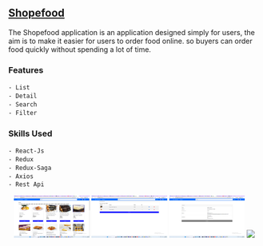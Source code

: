 ## [Shopefood](https://github.com/mardibll/Shopefood.git)

The Shopefood application is an application designed simply for users, the aim is to make it easier for users to order food online. so buyers can order food quickly without spending a lot of time.

### Features
```sh
- List
- Detail
- Search
- Filter
```

### Skills Used
```sh
- React-Js
- Redux
- Redux-Saga
- Axios
- Rest Api
```

<p align="center">
    <img src="./img_readme/image1.png" width="30%"> 
    <img src="./img_readme/image2.png" width="30%"> 
   <img src="./img_readme/image3.png" width="30%"> 
    <img src="./img_readme/image4.png" width="30%"> 
</p>
